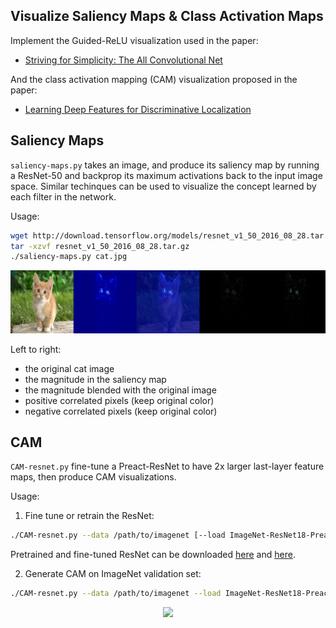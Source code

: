 ## Visualize Saliency Maps & Class Activation Maps

Implement the Guided-ReLU visualization used in the paper:

* [Striving for Simplicity: The All Convolutional Net](https://arxiv.org/abs/1412.6806)

And the class activation mapping (CAM) visualization proposed in the paper:

* [Learning Deep Features for Discriminative Localization](http://cnnlocalization.csail.mit.edu/)


## Saliency Maps
`saliency-maps.py` takes an image, and produce its saliency map by running a ResNet-50 and backprop its maximum
activations back to the input image space.
Similar techinques can be used to visualize the concept learned by each filter in the network.

Usage:
````bash
wget http://download.tensorflow.org/models/resnet_v1_50_2016_08_28.tar.gz
tar -xzvf resnet_v1_50_2016_08_28.tar.gz
./saliency-maps.py cat.jpg
````

<p align="center"> <img src="./guided-relu-demo.jpg" width="800"> </p>

Left to right:
+ the original cat image
+ the magnitude in the saliency map
+ the magnitude blended with the original image
+ positive correlated pixels (keep original color)
+ negative correlated pixels (keep original color)

## CAM
`CAM-resnet.py` fine-tune a Preact-ResNet to have 2x larger last-layer feature maps, then produce CAM visualizations.

Usage:
1. Fine tune or retrain the ResNet:
```bash
./CAM-resnet.py --data /path/to/imagenet [--load ImageNet-ResNet18-Preact.npz] [--gpu 0,1,2,3]
```
Pretrained and fine-tuned ResNet can be downloaded
[here](https://goo.gl/6XjK9V) and [here](http://models.tensorpack.com/Visualization/).

2. Generate CAM on ImageNet validation set:
```bash
./CAM-resnet.py --data /path/to/imagenet --load ImageNet-ResNet18-Preact-2xGAP.npz --cam
```

<p align="center"> <img src="./CAM-demo.jpg" width="900"> </p>
